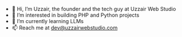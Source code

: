 - 👋 Hi, I’m Uzzair, the founder and the tech guy at Uzzair Web Studio
- 👀 I’m interested in building PHP and Python projects
- 🌱 I’m currently learning LLMs
- 📫 Reach me at dev@uzzairwebstudio.com

